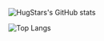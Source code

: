 ![HugStars's GitHub stats](https://github-readme-stats-hugstars-projects.vercel.app/api?username=HugStars&count_private=true&show_icons=true&include_all_commits=true&hide_title=true&rank_icon=github)

![Top Langs](https://github-readme-stats-hugstars-projects.vercel.app/api/top-langs?username=HugStars&count_private=true&show_icons=true&layout=donut&hide_title=true)

